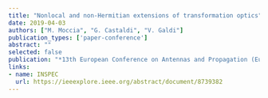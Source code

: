 ```yaml
---
title: "Nonlocal and non-Hermitian extensions of transformation optics"
date: 2019-04-03
authors: ["M. Moccia", "G. Castaldi", "V. Galdi"]
publication_types: ['paper-conference']
abstract: ""
selected: false
publication: "*13th European Conference on Antennas and Propagation (EuCAP)*"
links:
- name: INSPEC
  url: https://ieeexplore.ieee.org/abstract/document/8739382
---
```

